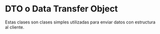 # DTO o Data Transfer Object

Estas clases son clases simples utilizadas para enviar datos con estructura al cliente.